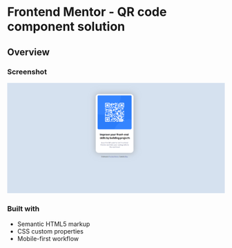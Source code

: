 # Frontend Mentor - QR code component solution

## Overview

### Screenshot

![](./screenshot.png)

### Built with

- Semantic HTML5 markup
- CSS custom properties
- Mobile-first workflow

